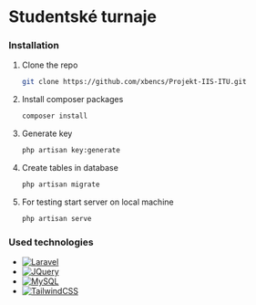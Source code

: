 # Studentské turnaje


### Installation

1. Clone the repo
   ```sh
   git clone https://github.com/xbencs/Projekt-IIS-ITU.git
   ```
3. Install composer packages
   ```sh
   composer install
   ```
4. Generate key
   ```sh
   php artisan key:generate
   ```
5. Create tables in database
   ```sh
   php artisan migrate
   ```
6. For testing start server on local machine
   ```sh
   php artisan serve
   ```


### Used technologies

* [![Laravel][Laravel.com]][Laravel-url]
* [![JQuery][JQuery.com]][JQuery-url]
* [![MySQL][MySQL.com]][MySQL-url]
* [![TailwindCSS][TailwindCSS.com]][TailwindCSS-url]


[Laravel.com]: https://img.shields.io/badge/Laravel-FF2D20?style=for-the-badge&logo=laravel&logoColor=white
[Laravel-url]: https://laravel.com
[JQuery.com]: https://img.shields.io/badge/jQuery-0769AD?style=for-the-badge&logo=jquery&logoColor=white
[JQuery-url]: https://jquery.com 
[MySQL.com]: https://img.shields.io/badge/mysql-%2300f.svg?style=for-the-badge&logo=mysql&logoColor=white
[MySQL-url]: https://MySQL.com 
[TailwindCSS.com]: https://img.shields.io/badge/tailwindcss-%2338B2AC.svg?style=for-the-badge&logo=tailwind-css&logoColor=white
[TailwindCSS-url]: https://tailwindcss.com/ 